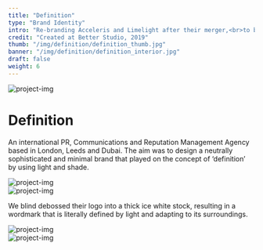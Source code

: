 ```yaml
---
title: "Definition"
type: "Brand Identity"
intro: "Re-branding Acceleris and Limelight after their merger,<br>to bring unity to their new organisation."
credit: "Created at Better Studio, 2019"
thumb: "/img/definition/definition_thumb.jpg"
banner: "/img/definition/definition_interior.jpg"
draft: false
weight: 6
---
```

<!-- <div class="row">
    <div class="col-xs-12">
        <video alt="project-video" class="project-img project-video banner" autoplay loop muted>
            <source src="/img/definition/definition_video.mp4" type="video/mp4">
        </video>
    </div>
</div> -->
<div class="row">
    <div class="col-xs-12">
        <img src="/img/definition/definition_logo.jpg" alt="project-img" class="project-img banner">
    </div>
</div>
<div class="row work-detail-container">
    <div class="col-xs-12">
        <h1 class="project-title">Definition</h1>
        <p class="work-detail">
            An international PR, Communications and Reputation Management Agency based in London, Leeds and Dubai. The aim was to design a neutrally sophisticated and minimal brand that played on the concept of ‘definition’ by using light and shade.
        </p>
        <!-- <p><a href="https://better.agency/work/definition/" class="work-detail-link">See more</a></p> -->
    </div>
</div>
<div class="row">
    <div class="col-xs-12">
        <img src="/img/definition/definition_card1.jpg" alt="project-img" class="project-img">
    </div>
</div>
<div class="row">
    <div class="col-xs-12 col-sm-8">
        <img src="/img/definition/definition_card2.jpg" alt="project-img" class="project-img">
    </div>
</div>
<div class="row work-detail-container">
    <div class="col-xs-12">
        <p class="work-detail">
            We blind debossed their logo into a thick ice white stock, resulting in a wordmark that is literally defined by light and adapting to its surroundings.
        </p>
    </div>
</div>
<div class="row end-xs">
    <div class="col-xs-12 col-sm-8">
        <img src="/img/definition/definition_card3.jpg" alt="project-img" class="project-img">
    </div>
</div>
<div class="row">
    <div class="col-xs-12">
        <img src="/img/definition/definition_stationery.jpg" alt="project-img" class="project-img">
    </div>
</div>
